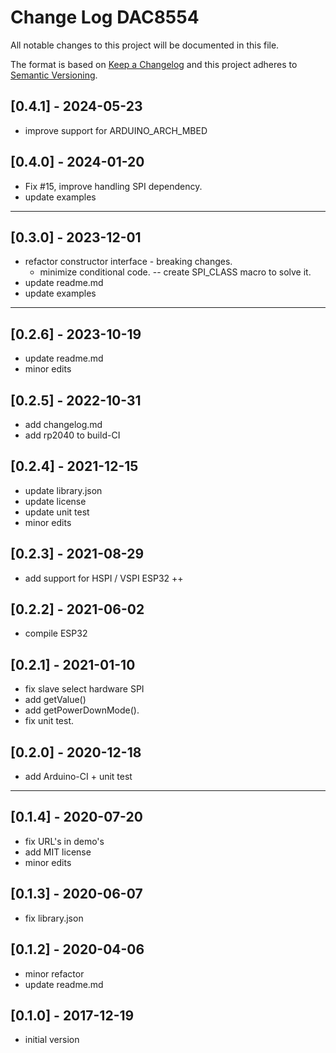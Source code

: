 # Change Log DAC8554

All notable changes to this project will be documented in this file.

The format is based on [Keep a Changelog](http://keepachangelog.com/)
and this project adheres to [Semantic Versioning](http://semver.org/).


## [0.4.1] - 2024-05-23
- improve support for ARDUINO_ARCH_MBED

## [0.4.0] - 2024-01-20
- Fix #15, improve handling SPI dependency.
- update examples

----

## [0.3.0] - 2023-12-01
- refactor constructor interface - breaking changes.
  - minimize conditional code. -- create SPI_CLASS macro to solve it.
- update readme.md
- update examples

----

## [0.2.6] - 2023-10-19
- update readme.md
- minor edits

## [0.2.5] - 2022-10-31
- add changelog.md
- add rp2040 to build-CI

## [0.2.4] - 2021-12-15
- update library.json
- update license
- update unit test
- minor edits

## [0.2.3] - 2021-08-29
- add support for HSPI / VSPI ESP32 ++

## [0.2.2] - 2021-06-02
- compile ESP32

## [0.2.1] - 2021-01-10
- fix slave select hardware SPI
- add getValue()
- add getPowerDownMode().
- fix unit test.

## [0.2.0] - 2020-12-18
- add Arduino-CI + unit test

----

## [0.1.4] - 2020-07-20
- fix URL's in demo's
- add MIT license
- minor edits

## [0.1.3] - 2020-06-07
- fix library.json

## [0.1.2] - 2020-04-06
- minor refactor
- update readme.md

## [0.1.0] - 2017-12-19
- initial version

